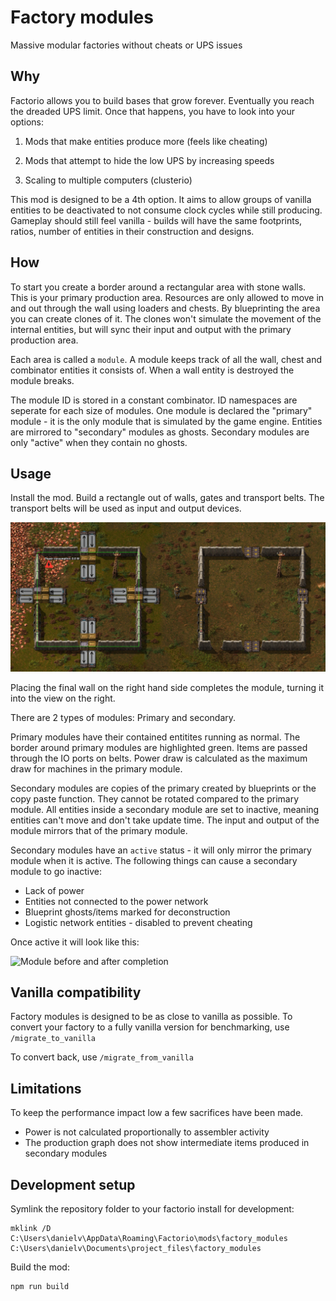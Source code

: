 # Factory modules

Massive modular factories without cheats or UPS issues

## Why

Factorio allows you to build bases that grow forever. Eventually you reach the dreaded UPS limit. Once that happens, you have to look into your options:

1. Mods that make entities produce more (feels like cheating)

2. Mods that attempt to hide the low UPS by increasing speeds

3. Scaling to multiple computers (clusterio)

This mod is designed to be a 4th option. It aims to allow groups of vanilla entities to be deactivated to not consume clock cycles while still producing.
Gameplay should still feel vanilla - builds will have the same footprints, ratios, number of entities in their construction and designs.

## How

To start you create a border around a rectangular area with stone walls. This is your primary production area.
Resources are only allowed to move in and out through the wall using loaders and chests.
By blueprinting the area you can create clones of it. The clones won't simulate the movement of the internal entities, but will sync their input and output with the primary production area.

Each area is called a `module`. A module keeps track of all the wall, chest and combinator entities it consists of. When a wall entity is destroyed the module breaks.

The module ID is stored in a constant combinator. ID namespaces are seperate for each size of modules. One module is declared the "primary" module - it is the only module that is simulated by the game engine. Entities are mirrored to "secondary" modules as ghosts. Secondary modules are only "active" when they contain no ghosts.

## Usage

Install the mod. Build a rectangle out of walls, gates and transport belts. The transport belts will be used as input and output devices.

![Module before and after completion](./docs/graphics/screenshot_1.png)

Placing the final wall on the right hand side completes the module, turning it into the view on the right.

There are 2 types of modules: Primary and secondary.

Primary modules have their contained entitites running as normal. The border around primary modules are highlighted green. Items are passed through the IO ports on belts. Power draw is calculated as the maximum draw for machines in the primary module.

Secondary modules are copies of the primary created by blueprints or the copy paste function. They cannot be rotated compared to the primary module. All entities inside a secondary module are set to inactive, meaning entities can't move and don't take update time. The input and output of the module mirrors that of the primary module.

Secondary modules have an `active` status - it will only mirror the primary module when it is active. The following things can cause a secondary module to go inactive:

* Lack of power
* Entities not connected to the power network
* Blueprint ghosts/items marked for deconstruction
* Logistic network entities - disabled to prevent cheating

Once active it will look like this:

![Module before and after completion](./docs/graphics/active_module.gif)

## Vanilla compatibility

Factory modules is designed to be as close to vanilla as possible. To convert your factory to a fully vanilla version for benchmarking, use `/migrate_to_vanilla` 

To convert back, use `/migrate_from_vanilla`

## Limitations

To keep the performance impact low a few sacrifices have been made.

* Power is not calculated proportionally to assembler activity
* The production graph does not show intermediate items produced in secondary modules

## Development setup

Symlink the repository folder to your factorio install for development:

    mklink /D C:\Users\danielv\AppData\Roaming\Factorio\mods\factory_modules C:\Users\danielv\Documents\project_files\factory_modules

Build the mod:

    npm run build
